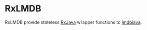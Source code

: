 # RxLMDB

RxLMDB provide stateless [RxJava](https://github.com/ReactiveX/RxJava) wrapper functions to [lmdbjava](https://github.com/lmdbjava/lmdbjava).
